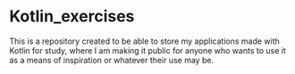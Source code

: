 # Kotlin_exercises
This is a repository created to be able to store my applications made with Kotlin for study, where I am making it public for anyone who wants to use it as a means of inspiration or whatever their use may be.

